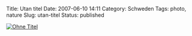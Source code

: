 Title: Utan titel
Date: 2007-06-10 14:11
Category: Schweden
Tags: photo, nature
Slug: utan-titel
Status: published

[![Ohne
Titel](/pic/abstra_s.jpg "Ohne Titel")](/pic/abstra_l.jpg)

